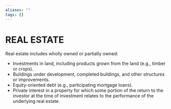 ```yaml
---
aliases: ""
tags: []
---
```

# REAL ESTATE
Real estate includes wholly owned or partially owned:
- Investments in land, including products grown from the land (e.g., timber or crops).
- Buildings under development, completed buildings, and other structures or improvements.
- Equity-oriented debt (e.g., participating mortgage loans).
- Private interest in a property for which some portion of the return to the investor at the time of investment relates to the performance of the underlying real estate.
